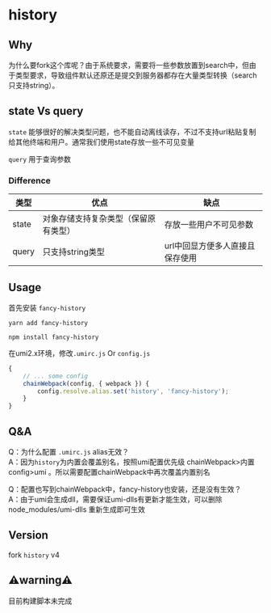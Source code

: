 # history 

## Why
为什么要fork这个库呢？由于系统要求，需要将一些参数放置到search中，但由于类型要求，导致组件默认还原还是提交到服务器都存在大量类型转换（search只支持string）。

## state Vs query
`state` 能够很好的解决类型问题，也不能自动离线读存，不过不支持url粘贴复制给其他终端和用户。通常我们使用state存放一些不可见变量

`query` 用于查询参数

###  Difference
<table>
<thead>
<tr>
<th>类型</th>
<th>优点</th>
<th>缺点</th>
</tr>
</thead>
<tbody>
<tr>
<td>state</td>
<td>对象存储支持复杂类型（保留原有类型）</td>
<td>存放一些用户不可见参数</td>
</tr>
<tr>
<td>query</td>
<td>只支持string类型</td>
<td>url中回显方便多人直接且保存使用</td>
</tr>
</body>
</table>

## Usage
首先安装 `fancy-history`
```
yarn add fancy-history

npm install fancy-history
```

在umi2.x环境，修改`.umirc.js` Or `config.js`
```js
{
    // ... some config
    chainWebpack(config, { webpack }) {
        config.resolve.alias.set('history', 'fancy-history');
    }
}
```
## Q&A
Q：为什么配置 `.umirc.js` alias无效？   
A：因为`history`为内置会覆盖别名，按照umi配置优先级 chainWebpack>内置config>umi 。所以需要配置chainWebpack中再次覆盖内置别名
   
Q：配置也写到chainWebpack中，fancy-history也安装，还是没有生效？   
A：由于umi会生成dll，需要保证umi-dlls有更新才能生效，可以删除node_modules/umi-dlls 重新生成即可生效

## Version
fork `history` v4

## ⚠️warning⚠️
目前构建脚本未完成